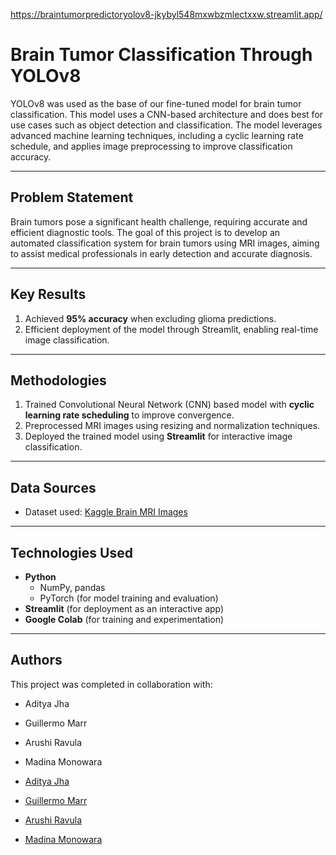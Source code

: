 https://braintumorpredictoryolov8-jkybyl548mxwbzmlectxxw.streamlit.app/

# Brain Tumor Classification Through YOLOv8  

YOLOv8 was used as the base of our fine-tuned model for brain tumor classification. This model uses a CNN-based architecture and does best for use cases such as object detection and classification. The model leverages advanced machine learning techniques, including a cyclic learning rate schedule, and applies image preprocessing to improve classification accuracy.  

---

## Problem Statement  

Brain tumors pose a significant health challenge, requiring accurate and efficient diagnostic tools. The goal of this project is to develop an automated classification system for brain tumors using MRI images, aiming to assist medical professionals in early detection and accurate diagnosis. 

---

## Key Results  

1. Achieved **95% accuracy** when excluding glioma predictions.  
2. Efficient deployment of the model through Streamlit, enabling real-time image classification.  

---

## Methodologies  

1. Trained Convolutional Neural Network (CNN) based model with **cyclic learning rate scheduling** to improve convergence.  
2. Preprocessed MRI images using resizing and normalization techniques.    
3. Deployed the trained model using **Streamlit** for interactive image classification.  

---

## Data Sources  

- Dataset used: [Kaggle Brain MRI Images](https://www.kaggle.com/datasets/masoudnickparvar/brain-tumor-mri-dataset)

---

## Technologies Used  

- **Python**  
  - NumPy, pandas  
  - PyTorch (for model training and evaluation)   
- **Streamlit** (for deployment as an interactive app)  
- **Google Colab** (for training and experimentation)  

---

## Authors  

This project was completed in collaboration with:  
- Aditya Jha
- Guillermo Marr
- Arushi Ravula
- Madina Monowara

- [Aditya Jha](aditya.jha2020123@gmail.com)
- [Guillermo Marr](guillermomarr3@gmail.com)
- [Arushi Ravula](arushi.ravula@gmail.com)
- [Madina Monowara](https://github.com/madinamonowara)
